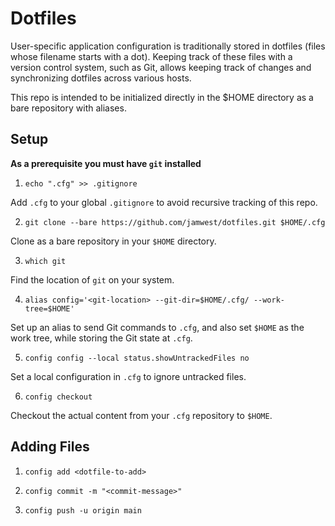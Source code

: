 # Dotfiles

User-specific application configuration is traditionally stored in dotfiles (files whose filename starts with a dot). Keeping track of these files with a version control system, such as Git, allows keeping track of changes and synchronizing dotfiles across various hosts.

This repo is intended to be initialized directly in the $HOME directory as a bare repository with aliases.

## Setup

**As a prerequisite you must have `git` installed**

1. `echo ".cfg" >> .gitignore`

Add `.cfg` to your global `.gitignore` to avoid recursive tracking of this repo.

2. `git clone --bare https://github.com/jamwest/dotfiles.git $HOME/.cfg`

Clone as a bare repository in your `$HOME` directory.

3. `which git`

Find the location of `git` on your system.

4. `alias config='<git-location> --git-dir=$HOME/.cfg/ --work-tree=$HOME'`

Set up an alias to send Git commands to `.cfg`, and also set `$HOME` as the work tree, while storing the Git state at `.cfg`.

5. `config config --local status.showUntrackedFiles no`

Set a local configuration in `.cfg` to ignore untracked files.

6. `config checkout`

Checkout the actual content from your `.cfg` repository to `$HOME`.

## Adding Files

1. `config add <dotfile-to-add>`

2. `config commit -m "<commit-message>"`

3. `config push -u origin main`
